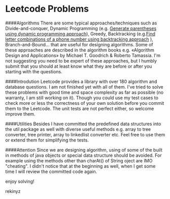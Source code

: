 Leetcode Problems
=========================

####Algorithms
There are some typical approaches/techniques such as Divide-and-conquer, Dynamic Programming (e.g. [Generate parentheses using dynamic programming approach](https://rekinyz.wordpress.com/2015/02/13/generate-parentheses-using-dynamic-programming/)), Greedy, Backtracking (e.g.[Find letter combinations of a phone number using backtracking approach](https://rekinyz.wordpress.com/2015/02/03/letter-combinations-of-a-phone-number/) ), Branch-and-Bound... that are useful for designing algorithms. Some of these approaches are described in the algorithm books e.g. «Algorithm Design and Applications» by Michael T. Goodrich & Roberto Tamassia. I'm not suggesting you need to be expert of these approaches, but I humbly submit that you should at least know what they are before or after you starting with the questions.

####Introdution
Leetcode provides a library with over 180 algorithm and database questions. I am not finished yet with all of them. I've tried to solve these problems with good time and space complexity as far as possible (no warranty, I am still working on it). Though you could use my test cases to check more or less the correctness of your own solution before you commit them to the Leetcode. The unit tests are not perfect either, so welcome improve them.

####Utilities
Besides I have committed the predefined data structures into the util package as well with diverse useful methods e.g. array to tree converter, tree printer, array to linkedlist converter etc. Feel free to use them or extend them for simplifying the tests.

####Attention
Since we are designing algorithm, using of some of the built in methods of java objects or special data structure should be avoided. For example using the methods other than charAt() of String oject are IMO "cheating". I didn't notice that at the beginning as well, when I get some time I will review the committed code again.

enjoy solving!

rekinyz
